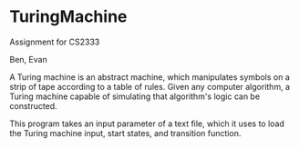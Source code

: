 # TuringMachine
Assignment for CS2333

Ben, Evan

A Turing machine is an abstract machine, which manipulates symbols on a strip of tape according to a table of rules. Given any computer algorithm, a Turing machine capable of simulating that algorithm's logic can be constructed.

This program takes an input parameter of a text file, which it uses to load the Turing machine input, start states, and transition function.
